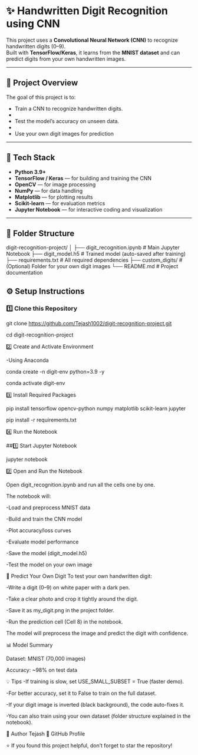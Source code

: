 # ✨ Handwritten Digit Recognition using CNN

This project uses a **Convolutional Neural Network (CNN)** to recognize handwritten digits (0–9).  
Built with **TensorFlow/Keras**, it learns from the **MNIST dataset** and can predict digits from your own handwritten images.

---

## 📘 Project Overview

The goal of this project is to:

- Train a CNN to recognize handwritten digits.
- 
- Test the model’s accuracy on unseen data.
- 
- Use your own digit images for prediction

---

## 🧠 Tech Stack

-  **Python 3.9+**
- **TensorFlow / Keras** — for building and training the CNN  
- **OpenCV** — for image processing  
- **NumPy** — for data handling  
- **Matplotlib** — for plotting results  
- **Scikit-learn** — for evaluation metrics  
- **Jupyter Notebook** — for interactive coding and visualization

---

## 📁 Folder Structure
digit-recognition-project/
│
├── digit_recognition.ipynb          # Main Jupyter Notebook
├── digit_model.h5                   # Trained model (auto-saved after training)
├── requirements.txt                 # All required dependencies
├── custom_digits/                   # (Optional) Folder for your own digit images
└── README.md                        # Project documentation

## ⚙️ Setup Instructions

### 1️⃣ Clone this Repository
git clone https://github.com/Tejash1002/digit-recognition-project.git

cd digit-recognition-project

2️⃣ Create and Activate Environment

-Using Anaconda

conda create -n digit-env python=3.9 -y

conda activate digit-env

3️⃣ Install Required Packages

pip install tensorflow opencv-python numpy matplotlib scikit-learn jupyter

pip install -r requirements.txt

4️⃣ Run the Notebook

##1️⃣ Start Jupyter Notebook

jupyter notebook

2️⃣ Open and Run the Notebook

Open digit_recognition.ipynb and run all the cells one by one.

The notebook will:

-Load and preprocess MNIST data

-Build and train the CNN model

-Plot accuracy/loss curves

-Evaluate model performance

-Save the model (digit_model.h5)

-Test the model on your own image

🧠 Predict Your Own Digit
To test your own handwritten digit:

-Write a digit (0–9) on white paper with a dark pen.

-Take a clear photo and crop it tightly around the digit.

-Save it as my_digit.png in the project folder.

-Run the prediction cell (Cell 8) in the notebook.

The model will preprocess the image and predict the digit with confidence.

📊 Model Summary

Dataset: MNIST (70,000 images)

Accuracy: ~98% on test data

💡 Tips
-If training is slow, set USE_SMALL_SUBSET = True (faster demo).

-For better accuracy, set it to False to train on the full dataset.

-If your digit image is inverted (black background), the code auto-fixes it.

-You can also train using your own dataset (folder structure explained in the notebook).

👤 Author
Tejash
📎 GitHub Profile

⭐ If you found this project helpful, don’t forget to star the repository!













